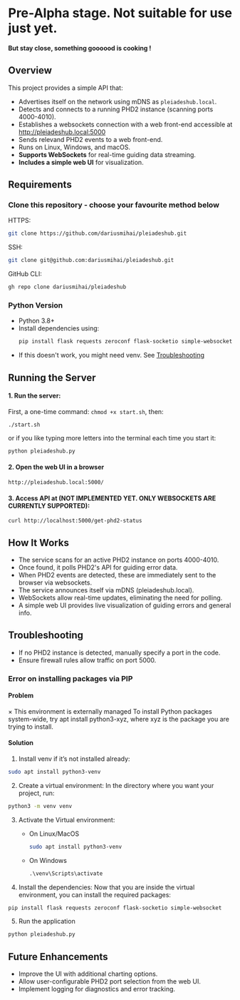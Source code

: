 # Pre-Alpha stage. Not suitable for use just yet.
**But stay close, something goooood is cooking !**  

## Overview

This project provides a simple API that:

- Advertises itself on the network using mDNS as `pleiadeshub.local`.
- Detects and connects to a running PHD2 instance (scanning ports 4000-4010).
- Establishes a websockets connection with a web front-end accessible at http://pleiadeshub.local:5000
- Sends relevand PHD2 events to a web front-end.
- Runs on Linux, Windows, and macOS.
- **Supports WebSockets** for real-time guiding data streaming.
- **Includes a simple web UI** for visualization.

## Requirements

### Clone this repository - choose your favourite method below
HTTPS: 
```sh
git clone https://github.com/dariusmihai/pleiadeshub.git
```   
SSH:
```sh 
git clone git@github.com:dariusmihai/pleiadeshub.git
``` 
GitHub CLI:
```sh
gh repo clone dariusmihai/pleiadeshub
```  

  
### **Python Version**  

- Python 3.8+
- Install dependencies using:
  ```sh
  pip install flask requests zeroconf flask-socketio simple-websocket
  ```
- If this doesn't work, you might need venv. See [Troubleshooting](#error-on-installing-packages-via-pip)



## Running the Server  

#### 1. Run the server:
First, a one-time command: `chmod +x start.sh`, then:
```shell
./start.sh
```
or if you like typing more letters into the terminal each time you start it:
```sh
python pleiadeshub.py
```

#### 2. Open the web UI in a browser
```shell
http://pleiadeshub.local:5000/
```

#### 3. Access API at (NOT IMPLEMENTED YET. ONLY WEBSOCKETS ARE CURRENTLY SUPPORTED):
```shell
curl http://localhost:5000/get-phd2-status
```




## How It Works  
- The service scans for an active PHD2 instance on ports 4000-4010.
- Once found, it polls PHD2's API for guiding error data.
- When PHD2 events are detected, these are immediately sent to the browser via websockets.
- The service announces itself via mDNS (pleiadeshub.local).
- WebSockets allow real-time updates, eliminating the need for polling.
- A simple web UI provides live visualization of guiding errors and general info.  

## Troubleshooting
- If no PHD2 instance is detected, manually specify a port in the code.
- Ensure firewall rules allow traffic on port 5000.

### Error on installing packages via PIP  
#### Problem
× This environment is externally managed
To install Python packages system-wide, try apt install
    python3-xyz, where xyz is the package you are trying to
    install.  
#### Solution
1. Install venv if it’s not installed already:
```bash
sudo apt install python3-venv
```
2. Create a virtual environment: In the directory where you want your project, run:
```bash
python3 -m venv venv
```  
3. Activate the Virtual environment:  
    - On Linux/MacOS
        ```bash
        sudo apt install python3-venv
        ```  
    - On Windows  
        ```cmd
        .\venv\Scripts\activate
        ```  

4. Install the dependencies: Now that you are inside the virtual environment, you can install the required packages:  
```bash
pip install flask requests zeroconf flask-socketio simple-websocket
```
5. Run the application
```bash
python pleiadeshub.py
```

## Future Enhancements
- Improve the UI with additional charting options.
- Allow user-configurable PHD2 port selection from the web UI.
- Implement logging for diagnostics and error tracking.